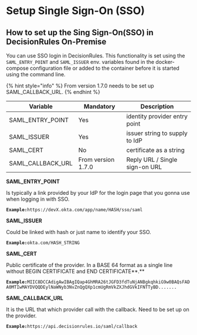 # Setup Single Sign-On (SSO)

## How to set up the Sing Sign-On(SSO) in DecisionRules On-Premise

You can use SSO login in DecisionRules. This functionality is set using the `SAML_ENTRY_POINT` and `SAML_ISSUER` env. variables found in the docker-compose configuration file or added to the container before it is started using the command line.

{% hint style="info" %}
From version 1.7.0 needs to be set up SAML\_CALLBACK\_URL.
{% endhint %}

| Variable            | Mandatory          | Description                    |
| ------------------- | ------------------ | ------------------------------ |
| SAML\_ENTRY\_POINT  | Yes                | identity provider entry point  |
| SAML\_ISSUER        | Yes                | issuer string to supply to IdP |
| SAML\_CERT          | No                 | certificate as a string        |
| SAML\_CALLBACK\_URL | From version 1.7.0 | Reply URL / Single sign-on URL |

**SAML\_ENTRY\_POINT**&#x20;

Is typically a link provided by your IdP for the login page that you gonna use when logging in with SSO.

**`Example:`**`https://devX.okta.com/app/name/HASH/sso/saml`

**SAML\_ISSUER**&#x20;

Could be linked with hash or just name to identify your SSO.

**`Example:`**`okta.com/HASH_STRING`

**SAML\_CERT**

Public certificate of the provider. In a BASE 64 format as a single line without BEGIN CERTIFICATE and END CERTIFICATE**.**

**`Example:`**`MIIC8DCCAdigAwIBAgIQap4GhMRA26tJGFD3fdTuNjANBgkqhkiG9w0BAQsFADA0MTIwMAYDVQQDEylNaWNyb3NvZnQgQXp1cmUgRmVkZXJhdGVkIFNTTyBD.......`

**SAML\_CALLBACK\_URL**

It is the URL that which provider call with the callback. Need to be set up on the provider.

**`Example:`**`https://api.decisionrules.io/saml/callback`
